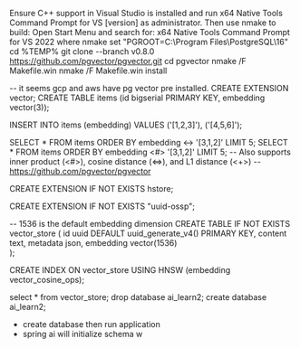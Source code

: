 Ensure C++ support in Visual Studio is installed and run x64 Native Tools Command Prompt for VS [version] as administrator. Then use nmake to build:
Open Start Menu and search for: x64 Native Tools Command Prompt for VS 2022
where nmake
set "PGROOT=C:\Program Files\PostgreSQL\16"
cd %TEMP%
git clone --branch v0.8.0 https://github.com/pgvector/pgvector.git
cd pgvector
nmake /F Makefile.win
nmake /F Makefile.win install

-- it seems gcp and aws have pg vector pre installed.
CREATE EXTENSION vector;
CREATE TABLE items (id bigserial PRIMARY KEY, embedding vector(3));

INSERT INTO items (embedding) VALUES ('[1,2,3]'), ('[4,5,6]');

SELECT * FROM items ORDER BY embedding <-> '[3,1,2]' LIMIT 5;
SELECT * FROM items ORDER BY embedding <#> '[3,1,2]' LIMIT 5;
-- Also supports inner product (<#>), cosine distance (<=>), and L1 distance (<+>)
-- https://github.com/pgvector/pgvector

CREATE EXTENSION IF NOT EXISTS hstore;

CREATE EXTENSION IF NOT EXISTS "uuid-ossp";

-- 1536 is the default embedding dimension
CREATE TABLE IF NOT EXISTS vector_store (
id uuid DEFAULT uuid_generate_v4() PRIMARY KEY,
content text,
metadata json,
embedding vector(1536)  
);

CREATE INDEX ON vector_store USING HNSW (embedding vector_cosine_ops);

select * from vector_store;
drop database ai_learn2;
create database ai_learn2;

* create database then run application
* spring ai will initialize schema w